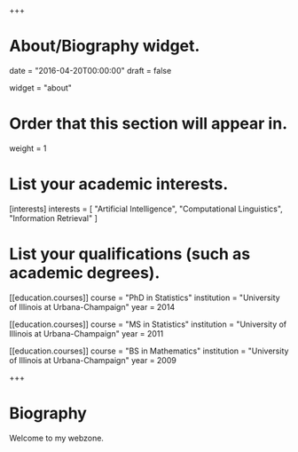 +++
# About/Biography widget.

date = "2016-04-20T00:00:00"
draft = false

widget = "about"

# Order that this section will appear in.
weight = 1

# List your academic interests.
[interests]
  interests = [
    "Artificial Intelligence",
    "Computational Linguistics",
    "Information Retrieval"
  ]

# List your qualifications (such as academic degrees).
[[education.courses]]
  course = "PhD in Statistics"
  institution = "University of Illinois at Urbana-Champaign"
  year = 2014

[[education.courses]]
  course = "MS in Statistics"
  institution = "University of Illinois at Urbana-Champaign"
  year = 2011

[[education.courses]]
  course = "BS in Mathematics"
  institution = "University of Illinois at Urbana-Champaign"
  year = 2009
 
+++

# Biography

Welcome to my webzone.